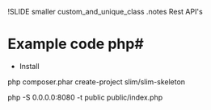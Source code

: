 !SLIDE smaller custom_and_unique_class
.notes Rest API's

# Example code php#


- Install 

php composer.phar create-project slim/slim-skeleton <appname>

php -S 0.0.0.0:8080 -t public public/index.php


